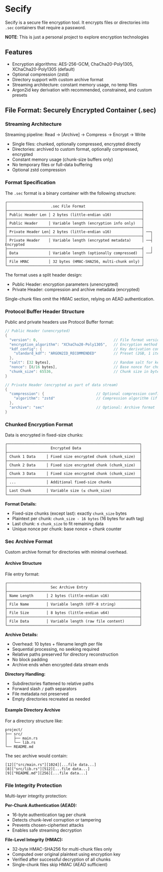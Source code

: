 # Secify

Secify is a secure file encryption tool. It encrypts files or directories into `.sec` containers that require a password.

**NOTE**: This is just a personal project to explore encryption technologies

## Features

- Encryption algorithms: AES-256-GCM, ChaCha20-Poly1305, XChaCha20-Poly1305 (default)
- Optional compression (zstd)
- Directory support with custom archive format
- Streaming architecture: constant memory usage, no temp files
- Argon2id key derivation with recommended, constrained, and custom presets

## File Format: Securely Encrypted Container (.sec)

### Streaming Architecture

Streaming pipeline: Read → [Archive] → Compress → Encrypt → Write

- Single files: chunked, optionally compressed, encrypted directly
- Directories: archived to custom format, optionally compressed, encrypted
- Constant memory usage (chunk-size buffers only)
- No temporary files or full-data buffering
- Optional zstd compression

### Format Specification

The `.sec` format is a binary container with the following structure:

```
┌──────────────────────────────────────────────────────────────┐
│                    .sec File Format                          │
├──────────────────────────────────────────────────────────────┤
│ Public Header Len │ 2 bytes (little-endian u16)              │
├──────────────────────────────────────────────────────────────┤
│ Public Header     │ Variable length (encryption info only)   │
├──────────────────────────────────────────────────────────────┤
│ Private Header Len│ 2 bytes (little-endian u16)              │ ──┐
├──────────────────────────────────────────────────────────────┤   │
│ Private Header    │ Variable length (encrypted metadata)     │ ──┤ Encrypted
├──────────────────────────────────────────────────────────────┤   │
│ Data              │ Variable length (optionally compressed)  │ ──┘
├──────────────────────────────────────────────────────────────┤
│ File HMAC         │ 32 bytes (HMAC-SHA256, multi-chunk only) │
└──────────────────────────────────────────────────────────────┘
```

The format uses a split header design:
- Public Header: encryption parameters (unencrypted)
- Private Header: compression and archive metadata (encrypted)

Single-chunk files omit the HMAC section, relying on AEAD authentication.

### Protocol Buffer Header Structure

Public and private headers use Protocol Buffer format:

```rust
// Public Header (unencrypted)
{
  "version": 0,                                   // File format version
  "encryption_algorithm": "XChaCha20-Poly1305",   // Encryption method
  "kdf_config": {                                 // Key derivation configuration
    "standard_kdf": "ARGON2ID_RECOMMENDED"        // Preset (2GB, 1 iter, 4 threads)
  },
  "salt": [32 bytes],                             // Random salt for key derivation
  "nonce": [8/16 bytes],                          // Base nonce for chunked encryption
  "chunk_size": 65536,                            // Chunk size in bytes (64KB default)
}

// Private Header (encrypted as part of data stream)
{
  "compression": {                        // Optional compression configuration
    "algorithm": "zstd"                   // Compression algorithm (if used)
  },
  "archive": "sec"                        // Optional: Archive format
}
```

### Chunked Encryption Format

Data is encrypted in fixed-size chunks: 

```
┌─────────────────────────────────────────────────────────────┐
│                    Encrypted Data                           │
├─────────────────────────────────────────────────────────────┤
│ Chunk 1 Data     │ Fixed size encrypted chunk (chunk_size)  │
├─────────────────────────────────────────────────────────────┤
│ Chunk 2 Data     │ Fixed size encrypted chunk (chunk_size)  │
├─────────────────────────────────────────────────────────────┤
│ Chunk 3 Data     │ Fixed size encrypted chunk (chunk_size)  │
├─────────────────────────────────────────────────────────────┤
│ ...              │ Additional fixed-size chunks             │
├─────────────────────────────────────────────────────────────┤
│ Last Chunk       │ Variable size (≤ chunk_size)             │
└─────────────────────────────────────────────────────────────┘
```

**Format Details:**
- Fixed-size chunks (except last): exactly `chunk_size` bytes
- Plaintext per chunk: `chunk_size - 16 bytes` (16 bytes for auth tag)
- Last chunk: ≤ `chunk_size` to fit remaining data
- Unique nonce per chunk: base nonce + chunk counter

### Sec Archive Format

Custom archive format for directories with minimal overhead.

#### Archive Structure

File entry format:

```
┌─────────────────────────────────────────────────────────────┐
│                    Sec Archive Entry                        │
├─────────────────────────────────────────────────────────────┤
│ Name Length      │ 2 bytes (little-endian u16)              │
├─────────────────────────────────────────────────────────────┤
│ File Name        │ Variable length (UTF-8 string)           │
├─────────────────────────────────────────────────────────────┤
│ File Size        │ 8 bytes (little-endian u64)              │
├─────────────────────────────────────────────────────────────┤
│ File Data        │ Variable length (raw file content)       │
└─────────────────────────────────────────────────────────────┘
```

**Archive Details:**
- Overhead: 10 bytes + filename length per file
- Sequential processing, no seeking required
- Relative paths preserved for directory reconstruction
- No block padding
- Archive ends when encrypted data stream ends

**Directory Handling:**
- Subdirectories flattened to relative paths
- Forward slash `/` path separators
- File metadata not preserved
- Empty directories recreated as needed

#### Example Directory Archive

For a directory structure like:
```
project/
├── src/
│   ├── main.rs
│   └── lib.rs
└── README.md
```

The sec archive would contain:
```
[12]["src/main.rs"][1024][...file data...]
[8]["src/lib.rs"][512][...file data...]
[9]["README.md"][256][...file data...]
```

### File Integrity Protection

Multi-layer integrity protection:

**Per-Chunk Authentication (AEAD):**
- 16-byte authentication tag per chunk
- Detects chunk-level corruption or tampering
- Prevents chosen-ciphertext attacks
- Enables safe streaming decryption

**File-Level Integrity (HMAC):**
- 32-byte HMAC-SHA256 for multi-chunk files only
- Computed over original plaintext using encryption key
- Verified after successful decryption of all chunks
- Single-chunk files skip HMAC (AEAD sufficient)